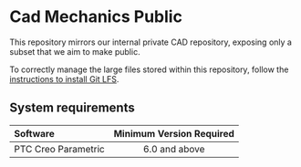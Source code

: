 Cad Mechanics Public
====================

This repository mirrors our internal private CAD repository, exposing only a subset that we aim to make public.

To correctly manage the large files stored within this repository, follow the [instructions to install Git LFS][1].

## System requirements

| Software | Minimum Version Required |
| :------- | :----------------------: |
| PTC Creo Parametric | 6.0 and above |

[1]: https://help.github.com/en/articles/installing-git-large-file-storage

